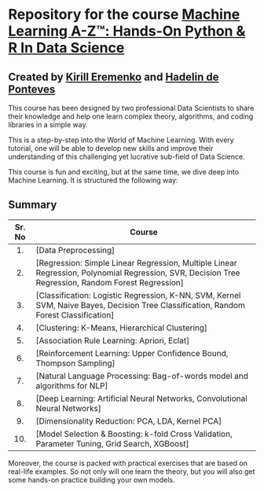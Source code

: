 # Repository for the course [Machine Learning A-Z™: Hands-On Python & R In Data Science](https://www.udemy.com/course/machinelearning/)
## Created by [Kirill Eremenko](https://www.udemy.com/user/kirilleremenko/) and [Hadelin de Ponteves](https://www.udemy.com/user/hadelin-de-ponteves/)

This course has been designed by two professional Data Scientists to share their knowledge and help one learn complex theory, algorithms, and coding libraries in a simple way.

This is a step-by-step into the World of Machine Learning. With every tutorial, one will be able to develop new skills and improve their understanding of this challenging yet lucrative sub-field of Data Science.

This course is fun and exciting, but at the same time, we dive deep into Machine Learning. It is structured the following way:

## Summary

| Sr. No | Course                                                                     |
|:------:|----------------------------------------------------------------------------|
| 1.     | [Data Preprocessing]                          |
| 2.     | [Regression: Simple Linear Regression, Multiple Linear Regression, Polynomial Regression, SVR, Decision Tree Regression, Random Forest Regression]                        |
| 3.     | [Classification: Logistic Regression, K-NN, SVM, Kernel SVM, Naive Bayes, Decision Tree Classification, Random Forest Classification]                     |
| 4.     | [Clustering: K-Means, Hierarchical Clustering]        |
| 5.     | [Association Rule Learning: Apriori, Eclat] |
| 6.     | [Reinforcement Learning: Upper Confidence Bound, Thompson Sampling] |
| 7.     | [Natural Language Processing: Bag-of-words model and algorithms for NLP]                   |
| 8.     | [Deep Learning: Artificial Neural Networks, Convolutional Neural Networks]         |
| 9.     | [Dimensionality Reduction: PCA, LDA, Kernel PCA]             |
| 10.     | [Model Selection & Boosting: k-fold Cross Validation, Parameter Tuning, Grid Search, XGBoost]           |


Moreover, the course is packed with practical exercises that are based on real-life examples. So not only will one learn the theory, but you will also get some hands-on practice building your own models.

